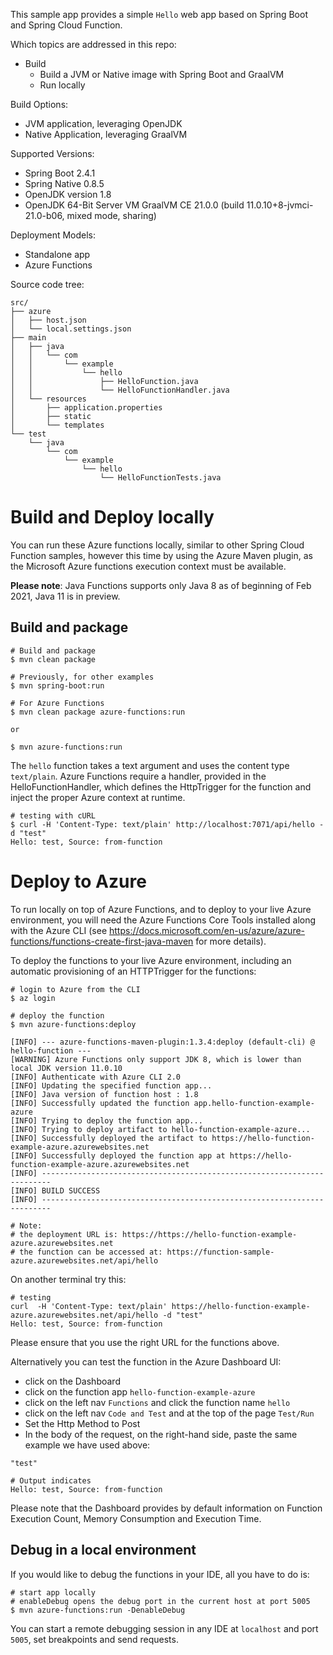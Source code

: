 This sample app provides a simple `Hello` web app based on Spring Boot and Spring Cloud Function.

Which topics are addressed in this repo:
* Build
  *  Build a JVM or Native image with Spring Boot and GraalVM
  *  Run locally

Build Options:
* JVM application, leveraging OpenJDK
* Native Application, leveraging GraalVM

Supported Versions:
* Spring Boot 2.4.1
* Spring Native 0.8.5
* OpenJDK version 1.8
* OpenJDK 64-Bit Server VM GraalVM CE 21.0.0 (build 11.0.10+8-jvmci-21.0-b06, mixed mode, sharing)

Deployment Models:
* Standalone app
* Azure Functions

Source code tree:
```
src/
├── azure
│   ├── host.json
│   └── local.settings.json
├── main
│   ├── java
│   │   └── com
│   │       └── example
│   │           └── hello
│   │               ├── HelloFunction.java
│   │               └── HelloFunctionHandler.java
│   └── resources
│       ├── application.properties
│       ├── static
│       └── templates
└── test
    └── java
        └── com
            └── example
                └── hello
                    └── HelloFunctionTests.java
```

# Build and Deploy locally

You can run these Azure functions locally, similar to other Spring Cloud Function samples, however this time by using the Azure Maven plugin, as the Microsoft Azure functions execution context must be available.

**Please note**: Java Functions supports only Java 8 as of beginning of Feb 2021, Java 11 is in preview.

## Build and package
```shell
# Build and package 
$ mvn clean package 

# Previously, for other examples
$ mvn spring-boot:run

# For Azure Functions
$ mvn clean package azure-functions:run

or 

$ mvn azure-functions:run
```

The `hello` function takes a text argument and uses the content type `text/plain`.
Azure Functions require a handler, provided in the HelloFunctionHandler, which defines the HttpTrigger for the function and inject the proper Azure context at runtime.


```shell
# testing with cURL
$ curl -H 'Content-Type: text/plain' http://localhost:7071/api/hello -d "test"
Hello: test, Source: from-function
```

# Deploy to Azure
To run locally on top of Azure Functions, and to deploy to your live Azure environment, you will need the Azure Functions Core Tools installed along with the Azure CLI (see https://docs.microsoft.com/en-us/azure/azure-functions/functions-create-first-java-maven for more details).

To deploy the functions to your live Azure environment, including an automatic provisioning of an HTTPTrigger for the functions:
```shell
# login to Azure from the CLI
$ az login

# deploy the function
$ mvn azure-functions:deploy

[INFO] --- azure-functions-maven-plugin:1.3.4:deploy (default-cli) @ hello-function ---
[WARNING] Azure Functions only support JDK 8, which is lower than local JDK version 11.0.10
[INFO] Authenticate with Azure CLI 2.0
[INFO] Updating the specified function app...
[INFO] Java version of function host : 1.8
[INFO] Successfully updated the function app.hello-function-example-azure
[INFO] Trying to deploy the function app...
[INFO] Trying to deploy artifact to hello-function-example-azure...
[INFO] Successfully deployed the artifact to https://hello-function-example-azure.azurewebsites.net
[INFO] Successfully deployed the function app at https://hello-function-example-azure.azurewebsites.net
[INFO] ------------------------------------------------------------------------
[INFO] BUILD SUCCESS
[INFO] ------------------------------------------------------------------------

# Note: 
# the deployment URL is: https://https://hello-function-example-azure.azurewebsites.net
# the function can be accessed at: https://function-sample-azure.azurewebsites.net/api/hello
```

On another terminal try this:
```shell
# testing
curl  -H 'Content-Type: text/plain' https://hello-function-example-azure.azurewebsites.net/api/hello -d "test"
Hello: test, Source: from-function
```
Please ensure that you use the right URL for the functions above.

Alternatively you can test the function in the Azure Dashboard UI:

* click on the Dashboard
* click on the function app `hello-function-example-azure`
* click on the left nav `Functions` and click the function name `hello`
* click on the left nav `Code and Test` and at the top of the page `Test/Run`
* Set the Http Method to Post
* In the body of the request, on the right-hand side, paste the same example we have used above:
```shell
"test"

# Output indicates
Hello: test, Source: from-function
```

Please note that the Dashboard provides by default information on Function Execution Count, Memory Consumption and Execution Time.

## Debug in a local environment
If you would like to debug the functions in your IDE, all you have to do is:
```shell
# start app locally
# enableDebug opens the debug port in the current host at port 5005
$ mvn azure-functions:run -DenableDebug
```

You can start a remote debugging session in any IDE at `localhost` and port `5005`, set breakpoints and send requests.
